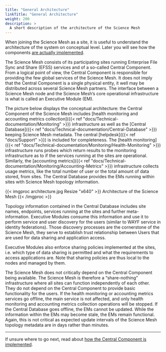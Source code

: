 ```yaml
---
title: "General Architecture"
linkTitle: "General Architecture"
weight: 200
description: >
  A short description of the architecture of the Science Mesh   
---
```


When joining the Science Mesh as a site, it is useful to understand the
architecture of the system on conceptual level. Later you will see how the
components [are actually
implemented](../central-component-implementation).

The Science Mesh consists of its participating sites running Enterprise File Sync and Share (EFSS) services and of a so-called Central Component. From a logical point of view, the Central Component is responsible for providing the few global services of the Science Mesh. It does not imply that the Central Component is a single physical entity, it well may be distributed across several Science Mesh partners. 
The interface between a Science Mesh node and the Science Mesh’s core operational infrastructure is what is called an Executive Module (EM).

The picture below displays the conceptual architecture: the Central Component of the Science Mesh includes [health monitoring and accounting metrics collection]({{< ref "docs/Technical-documentation/Monitoring" >}}) infrastructure as well as the [Central Database]({{< ref "docs/Technical-documentation/Central-Database" >}}) keeping Science Mesh metadata.
The central [helpdesk]({{< ref "docs/Support" >}}) is included for completeness. 
The [health monitoring]({{< ref "docs/Technical-documentation/Monitoring/Health-Monitoring" >}}) infrastructure runs probes which return results to the monitoring infrastructure as to if the services running at the sites are operational.
Similarly, the [accounting metrics]({{< ref "docs/Technical-documentation/Monitoring/Accounting-Metrics" >}}) infrastructure collects usage metrics, like the total number of user or the total amount of data stored, from sites.
The Central Database provides the EMs running within sites with Science Mesh topology information.

{{< imgproc architecture.jpg Resize "x640" >}}
Architecture of the Science Mesh
{{< /imgproc >}}


Topology information contained in the Central Database includes site names, endpoints, services running at the sites and further meta-information. Executive Modules consume this information and use it to perform service and user discovery for the users (similar to WAYF service in identity federations). Those discovery processes are the cornerstone of the Science Mesh, they serve to establish trust relationship between Users that are used for data sharing and application access.

Executive Modules also enforce sharing policies implemented at the sites, i.e. which type of data sharing is permitted and what the requirements to access applications are. Note that sharing policies are thus local to the nodes and managed by them.

The Science Mesh does not critically depend on the Central Component being available. The Science Mesh is therefore a “share-nothing” infrastructure where all sites can function independently of each other. They do not depend on the Central Component to provide basic functionality for the users. If the health monitoring or accounting metrics services go offline, the main service is not affected, and only health monitoring and accounting metrics collection operations will be stopped.
If the Central Database goes offline, the EMs cannot be updated. While the information within the EMs may become stale, the EMs remain functional. Again, this is not critical as expected update intervals of the Science Mesh topology metadata are in days rather than minutes.

---
If unsure where to go next, read about [how the Central Component is
implemented](../central-component-implementation).
